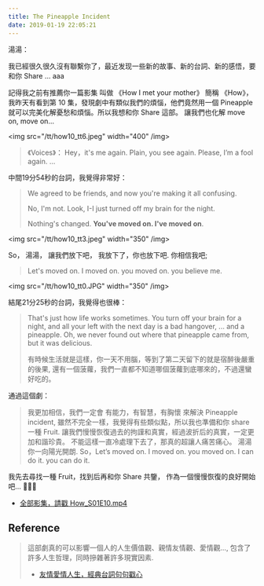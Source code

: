 ```yaml
---
title: The Pineapple Incident
date: 2019-01-19 22:05:21
---
```


湯湯：

我已經很久很久沒有聯繫你了，最近发现一些新的故事、新的台詞、新的感悟，要和你 Share ... aaa

記得我之前有推薦你一篇影集 叫做 《How I met your mother》 簡稱 《How》，我昨天有看到第 10 集，發現劇中有類似我們的煩惱，他們竟然用一個 Pineapple 就可以完美化解憂愁和煩惱。所以我想和你 Share 這部。 讓我們也化解 move on, move on...

<img src="/tt/how10_tt6.jpeg" width="400" /img>

> 《Voices》： Hey，it's me again. Plain, you see again. Please,  I’m a fool again. ...
   
中間19分54秒的台詞，我覺得非常好：

> We agreed to be friends, and now you're making it all confusing.
>
> No, I'm not. Look, I-I just turned off my brain for the night.
>
> Nothing's changed. **You've moved on. I've moved on**.

<img src="/tt/how10_tt3.jpeg" width="350" /img>

So， 湯湯， 讓我們放下吧， 我放下了，你也放下吧. 你相信我吧;

> Let's moved on. I moved on. you moved on. you believe me.

<img src="/tt/how10_tt0.JPG" width="350" /img>

結尾21分25秒的台詞，我覺得也很棒：

> That's just how life works sometimes. You turn off your brain for a night,
and all your left with the next day is a bad hangover, ... and a pineapple.
> Oh, we never found out where that pineapple came from, but it was delicious.
> 
> 有時候生活就是這樣，你一天不用腦，等到了第二天留下的就是宿醉後嚴重的後果, 還有一個菠蘿，我們一直都不知道哪個菠蘿到底哪來的，不過還蠻好吃的。

通過這個劇：

> 我更加相信，我們一定會 有能力，有智慧，有胸懷 來解決 Pineapple incident, 雖然不完全一樣，我覺得有些類似點，所以我也準備和你 share 一種 Fruit. 讓我們慢慢恢復過去的拘謹和真實，經過波折后的真實，一定更加和諧珍貴。 不能這樣一直冷處理下去了，那真的超讓人痛苦痛心。 湯湯你一向陽光開朗. So，Let’s moved on. I moved on. you moved on. I can do it. you can do it.

我先去尋找一種 Fruit，找到后再和你 Share 共鑒， 作為一個慢慢恢復的良好開始吧... 🤝🤝🤝

- [全部影集，請戳 How_S01E10.mp4](https://www.facebook.com/blair101v/videos/1158390307652653/)

## Reference

> 這部劇真的可以影響一個人的人生價值觀、親情友情觀、愛情觀..., 包含了許多人生哲理，同時摻雜著許多現實因素.
> 
> - [友情愛情人生，經典台詞句句戳心](https://www.jianshu.com/p/7425b4cd0594)